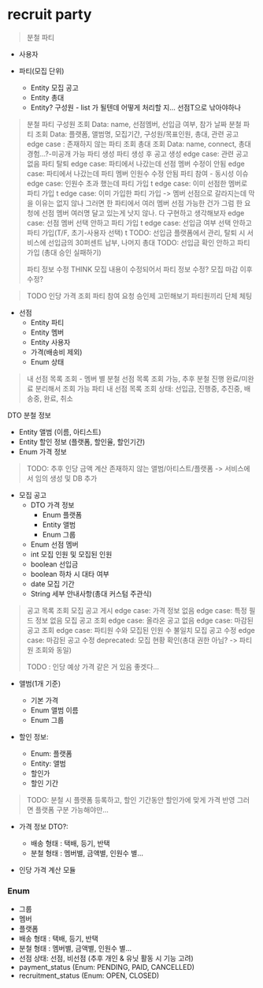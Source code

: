 # recruit party
> 분철 파티

- 사용자

- 파티(모집 단위)
  - Entity 모집 공고
  - Entity 총대
  - Entity? 구성원 - list 가 될텐데 어떻게 처리할 지... 선점T으로 낚아야하나 
> 분철 파티 구성원 조회
>     Data: name, 선점멤버, 선입금 여부, 참가 날짜 
> 분철 파티 조회
>     Data: 플랫폼, 앨범명, 모집기간, 구성원/목표인원, 총대, 관련 공고
>     edge case : 존재하지 않는 파티 조회
> 총대 조회
>     Data: name, connect, 총대 경험...?-미공개 가능
> 파티 생성
>     파티 생성 후 공고 생성
>     edge case: 관련 공고 없음
> 파티 탈퇴
>     edge case: 파티에서 나갔는데 선점 멤버 수정이 안됨
>     edge case: 파티에서 나갔는데 파티 멤버 인원수 수정 안됨
> 파티 참여 - 동시성 이슈
>     edge case: 인원수 초과 했는데 파티 가입 t
>     edge case: 이미 선점한 멤버로 파티 가입 t
>     edge case: 이미 가입한 파티 가입 -> 
>       멤버 선점으로 갈라지는데 막을 이유는 없지 않나 
>       그러면 한 파티에서 여러 멤버 선점 가능한 건가
>       그럼 한 요청에 선점 멤버 여러명 달고 있는게 낫지 않나.
>       다 구현하고 생각해보자
>     edge case: 선점 멤버 선택 안하고 파티 가입 t
>     edge case: 선입금 여부 선택 안하고 파티 가입(T/F, 초기-사용자 선택) t
>     TODO: 선입금 플랫폼에서 관리, 탈퇴 시 서비스에 선입금의 30퍼센트 납부, 나머지 총대
>     TODO: 선입금 확인 안하고 파티 가입 (총대 승인 실패하기)
> 
> 파티 정보 수정
>     THINK 모집 내용이 수정되어서 파티 정보 수정? 모집 마감 이후 수정?

> TODO
> 인당 가격 조회
> 파티 참여 요청 승인제 고민해보기
> 파티원끼리 단체 체팅

- 선점
  - Entity 파티
  - Entity 멤버
  - Entity 사용자
  - 가격(배송비 제외)
  - Enum 상태
> 내 선점 목록 조회 - 멤버 별 분철 선점 목록 조회 가능, 
>             추후 분철 진행 완료/미완료 분리해서 조회 가능
> 파티 내 선점 목록 조회
> 상태: 선입금, 진행중, 추진중, 배송중, 완료, 취소

DTO 분철 정보
- Entity 앨범 (이름, 아티스트)
- Entity 할인 정보 (플랫폼, 할인율, 할인기간)
- Enum 가격 정보
> TODO: 추후 인당 금액 계산
> 존재하지 않는 앨범/아티스트/플랫폼 -> 서비스에서 임의 생성 및 DB 추가

- 모집 공고
  - DTO 가격 정보
    - Enum 플랫폼
    - Entity 앨범
    - Enum 그룹
  - Enum 선점 멤버
  - int 모집 인원 및 모집된 인원
  - boolean 선입금
  - boolean 하차 시 대타 여부
  - date 모집 기간
  - String 세부 안내사항(총대 커스텀 주관식)

> 공고 목록 조회
> 모집 공고 게시
>     edge case: 가격 정보 없음
>     edge case: 특정 필드 정보 없음
> 모집 공고 조회
>     edge case: 올라온 공고 없음
>     edge case: 마감된 공고 조회
>     edge case: 파티원 수와 모집된 인원 수 불일치
> 모집 공고 수정
>     edge case: 마감된 공고 수정
> deprecated: 모집 현황 확인(총대 권한 아님? -> 파티원 조회와 동일)
> 
> TODO
> : 인당 예상 가격 같은 거 있음 좋겟다...


- 앨범(1개 기준)
  - 기본 가격
  - Enum 앨범 이름
  - Enum 그룹

- 할인 정보:
  - Enum: 플랫폼
  - Entity: 앨범
  - 할인가
  - 할인 기간
> TODO:
> 분철 시 플랫폼 등록하고, 할인 기간동안 할인가에 맞게 가격 반영
> 그러면 플랫폼 구분 가능해야만...

- 가격 정보 DTO?:
  - 배송 형태 : 택배, 등기, 반택
  - 분철 형태 : 멤버별, 금액별, 인원수 별...

- 인당 가격 계산 모듈

### Enum
- 그룹
- 멤버
- 플랫폼
- 배송 형태 : 택배, 등기, 반택
- 분철 형태 : 멤버별, 금액별, 인원수 별...
- 선점 상태: 선점, 비선점 (추후 개인 & 유닛 활동 시 기능 고려)
- payment_status (Enum: PENDING, PAID, CANCELLED)
- recruitment_status (Enum: OPEN, CLOSED)

